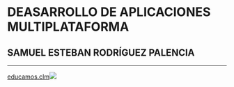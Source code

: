 <h1>DEASARROLLO DE APLICACIONES MULTIPLATAFORMA</h1>
<h2>SAMUEL ESTEBAN RODRÍGUEZ PALENCIA</h2>
<hr>
<a href="https://educamosclm.castillalamancha.es/">educamos.clm<img src="https://encrypted-tbn0.gstatic.com/images?q=tbn:ANd9GcTABp_WfqgoTilM-BQymiPtBfkc679QzH_gLA&s"></a>

<!--
**SAMUEL123-rtx/SAMUEL123-rtx** is a ✨ _special_ ✨ repository because its `README.md` (this file) appears on your GitHub profile.

Here are some ideas to get you started:

- 🔭 I’m currently working on ...
- 🌱 I’m currently learning ...
- 👯 I’m looking to collaborate on ...
- 🤔 I’m looking for help with ...
- 💬 Ask me about ...
- 📫 How to reach me: ...
- 😄 Pronouns: ...
- ⚡ Fun fact: ...
-->

